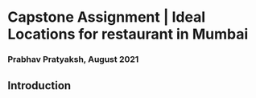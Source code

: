 # Capstone Assignment | Ideal Locations for restaurant in Mumbai
### Prabhav Pratyaksh, August 2021

## Introduction


